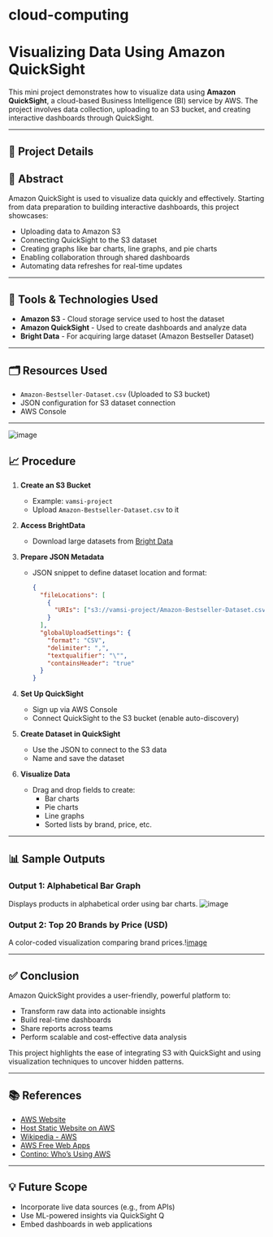 # cloud-computing
# Visualizing Data Using Amazon QuickSight

This mini project demonstrates how to visualize data using **Amazon QuickSight**, a cloud-based Business Intelligence (BI) service by AWS. The project involves data collection, uploading to an S3 bucket, and creating interactive dashboards through QuickSight.

---

## 📌 Project Details

## 📖 Abstract

Amazon QuickSight is used to visualize data quickly and effectively. Starting from data preparation to building interactive dashboards, this project showcases:
- Uploading data to Amazon S3
- Connecting QuickSight to the S3 dataset
- Creating graphs like bar charts, line graphs, and pie charts
- Enabling collaboration through shared dashboards
- Automating data refreshes for real-time updates

---

## 🔧 Tools & Technologies Used

- **Amazon S3** - Cloud storage service used to host the dataset
- **Amazon QuickSight** - Used to create dashboards and analyze data
- **Bright Data** - For acquiring large dataset (Amazon Bestseller Dataset)

---

## 🗂️ Resources Used

- `Amazon-Bestseller-Dataset.csv` (Uploaded to S3 bucket)
- JSON configuration for S3 dataset connection
- AWS Console

---

![image](https://github.com/user-attachments/assets/dbf5b508-1845-46c9-b69e-bf598b2b37ba)


## 📈 Procedure

1. **Create an S3 Bucket**
   - Example: `vamsi-project`
   - Upload `Amazon-Bestseller-Dataset.csv` to it

2. **Access BrightData**
   - Download large datasets from [Bright Data](https://brightdata.com)

3. **Prepare JSON Metadata**
   - JSON snippet to define dataset location and format:
     ```json
     {
       "fileLocations": [
         {
           "URIs": ["s3://vamsi-project/Amazon-Bestseller-Dataset.csv"]
         }
       ],
       "globalUploadSettings": {
         "format": "CSV",
         "delimiter": ",",
         "textqualifier": "\"",
         "containsHeader": "true"
       }
     }
     ```

4. **Set Up QuickSight**
   - Sign up via AWS Console
   - Connect QuickSight to the S3 bucket (enable auto-discovery)

5. **Create Dataset in QuickSight**
   - Use the JSON to connect to the S3 data
   - Name and save the dataset

6. **Visualize Data**
   - Drag and drop fields to create:
     - Bar charts
     - Pie charts
     - Line graphs
     - Sorted lists by brand, price, etc.

---

## 📊 Sample Outputs

### Output 1: Alphabetical Bar Graph
Displays products in alphabetical order using bar charts.
![image](https://github.com/user-attachments/assets/543a9434-e029-44b0-b828-c3ccfc6f4f3d)


### Output 2: Top 20 Brands by Price (USD)
A color-coded visualization comparing brand prices.\![image](https://github.com/user-attachments/assets/d38e7e5c-90ba-4749-b992-f3908b59febc)


---

## ✅ Conclusion

Amazon QuickSight provides a user-friendly, powerful platform to:
- Transform raw data into actionable insights
- Build real-time dashboards
- Share reports across teams
- Perform scalable and cost-effective data analysis

This project highlights the ease of integrating S3 with QuickSight and using visualization techniques to uncover hidden patterns.

---

## 📚 References

- [AWS Website](https://aws.amazon.com)
- [Host Static Website on AWS](https://aws.amazon.com/getting-started/projects/host-static-website/faq)
- [Wikipedia - AWS](https://en.wikipedia.org/wiki/Amazon_Web_Services)
- [AWS Free Web Apps](https://aws.amazon.com/free/webapps)
- [Contino: Who’s Using AWS](https://www.contino.io/insights/whos-using-aws)

---

## 💡 Future Scope

- Incorporate live data sources (e.g., from APIs)
- Use ML-powered insights via QuickSight Q
- Embed dashboards in web applications
